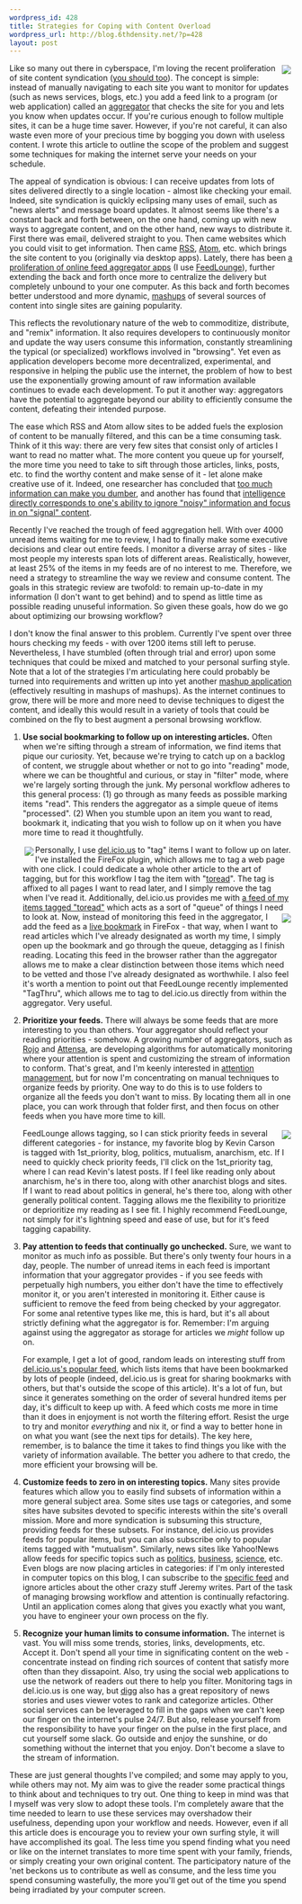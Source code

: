 ```yaml
--- 
wordpress_id: 428
title: Strategies for Coping with Content Overload
wordpress_url: http://blog.6thdensity.net/?p=428
layout: post
---
```

<img style="float:right;margin:3px;" src="http://randomnotes.weblogs.jp/maclalalaweblog/RSS.jpg"><p>Like so many out there in cyberspace, I'm loving the recent proliferation of site content syndication (<a href="http://blogcritics.org/archives/2006/03/05/165927.php">you should too</a>).  The concept is simple: instead of manually navigating to each site you want to monitor for updates (such as news services, blogs, etc.) you add a feed link to a program (or web application) called an <a href="http://en.wikipedia.org/wiki/Aggregator">aggregator</a> that checks the site for you and lets you know when updates occur.  If you're curious enough to follow multiple sites, it can be a huge time saver.  However, if you're not careful, it can also waste even more of your precious time by bogging you down with useless content.  I wrote this article to outline the scope of the problem and suggest some techniques for making the internet serve your needs on your schedule.<!--more--></p><p>The appeal of syndication is obvious: I can receive updates from lots of sites delivered directly to a single location - almost like checking your email.  Indeed, site syndication is quickly eclipsing many uses of email, such as "news alerts" and message board updates.  It almost seems like there's a constant back and forth between, on the one hand, coming up with new ways to aggregate content, and on the other hand, new ways to distribute it.  First there was email, delivered straight to you.  Then came websites which you could visit to get information.  Then came <a href="http://en.wikipedia.org/wiki/RSS_%28file_format%29">RSS</a>, <a href="http://en.wikipedia.org/wiki/Atom">Atom</a>, etc. which brings the site content to you (originally via desktop apps).  Lately, there has been <a href="http://www.techcrunch.com/2006/03/30/the-state-of-online-feed-readers/">a proliferation of online feed aggregator apps</a> (I use <a href="http://feedlounge.com">FeedLounge</a>), further extending the back and forth once more to centralize the delivery but completely unbound to your one computer.  As this back and forth becomes better understood and more dynamic, <a href="http://en.wikipedia.org/wiki/Mashup_(web_application_hybrid)">mashups</a> of several sources of content into single sites are gaining popularity.</p><p>This reflects the revolutionary nature of the web to commoditize, distribute, and "remix" information.  It also requires developers to continuously monitor and update the way users consume this information, constantly streamlining the typical (or specialized) workflows involved in "browsing".  Yet even as application developers become more decentralized, experimental, and responsive in helping the public use the internet, the problem of how to best use the exponentially growing amount of raw information available continues to evade each development.  To put it another way: aggregators have the potential to aggregate beyond our ability to efficiently consume the content, defeating their intended purpose.</p><p>The ease which RSS and Atom allow sites to be added fuels the explosion of content to be manually filtered, and this can be a time consuming task.  Think of it this way: there are very few sites that consist only of articles I want to read no matter what.  The more content you queue up for yourself, the more time you need to take to sift through those articles, links, posts, etc. to  find the worthy content and make sense of it - let alone make creative use of it.  Indeed, one researcher has concluded that <a href="http://news.com.com/Why%20cant%20you%20pay%20attention%20anymore/2008-1022_3-5637632.html">too much information can make you dumber</a>, and another has found that <a href="http://news-info.wustl.edu/News/2003/fluid.html">intelligence directly corresponds to one's ability to ignore "noisy" information and focus in on "signal" content</a>.</p><p>Recently I've reached the trough of feed aggregation hell.  With over 4000 unread items waiting for me to review, I had to finally make some executive decisions and clear out entire feeds.  I monitor a diverse array of sites - like most people my interests span lots of different areas.  Realistically, however, at least 25% of the items in my feeds are of no interest to me.  Therefore, we need a strategy to streamline the way we review and consume content.  The goals in this strategic review are twofold: to remain up-to-date in my information (I don't want to get behind) and to spend as little time as possible reading unuseful information.  So given these goals, how do we go about optimizing our browsing workflow?</p><p>I don't know the final answer to this problem.  Currently I've spent over three hours checking my feeds - with over 1200 items still left to peruse.  Nevertheless, I have stumbled (often through trial and error) upon some techniques that could be mixed and matched to your personal surfing style.  Note that a lot of the strategies I'm articulating here could probably be turned into requirements and written up into yet another <a href="http://en.wikipedia.org/wiki/Mashup_%28web_application_hybrid%29">mashup application</a> (effectively resulting in mashups of mashups).  As the internet continues to grow, there will be more and more need to devise techniques to digest the content, and ideally this would result in a variety of tools that could be combined on the fly to best augment a personal browsing workflow.</p><p><ol><li><p><b>Use social bookmarking to follow up on interesting articles.</b>  Often when we're sifting through a stream of information, we find items that pique our curiosity.  Yet, because we're trying to catch up on a backlog of content, we struggle about whether or not to go into "reading" mode, where we can be thoughtful and curious, or stay in "filter" mode, where we're largely sorting through the junk.  My personal workflow adheres to this general process: (1) go through as many feeds as possible marking items "read".  This renders the aggregator as a simple queue of items "processed".  (2) When you stumble upon an item you want to read, bookmark it, indicating that you wish to follow up on it when you have more time to read it thoughtfully.</p><p><img style="float:left;margin:3px" src="http://del.icio.us/static/img/delicious.42px.gif">Personally, I use <a href="http://del.icio.us">del.icio.us</a> to "tag" items I want to follow up on later.  I've installed the FireFox plugin, which allows me to tag a web page with one click.  I could dedicate a whole other article to the art of tagging, but for this workflow I tag the item with "<a href="http://del.icio.us/jeremy6d/toread">toread</a>".  The tag is affixed to all pages I want to read later, and I simply remove the tag when I've read it.  Additionally, del.icio.us provides me with <a href="http://del.icio.us/rss/jeremy6d/toread">a feed of my items tagged "toread"</a> which acts as a sort of "queue" of things I need to look at.  <img style="position: relative; vertical-align:bottom;float:right;margin:3px;" src="http://blog.6thdensity.net/pics/livebookmark.jpg">Now, instead of monitoring this feed in the aggregator, I add the feed as a <a href="http://wiki.mozilla.org/Places:Live_Bookmarks">live bookmark</a> in FireFox - that way, when I want to read articles which I've already designated as worth my time, I simply open up the bookmark and go through the queue, detagging as I finish reading.  Locating this feed in the browser rather than the aggregator allows me to make a clear distinction between those items which need to be vetted and those I've already designated as worthwhile.  I also feel it's worth a mention to point out that FeedLounge recently implemented "TagThru", which allows me to tag to del.icio.us directly from within the aggregator.  Very useful.</p></li><li><p><b>Prioritize your feeds.</b>  There will always be some feeds that are more interesting to you than others.  Your aggregator should reflect your reading priorities - somehow.  A growing number of aggregators, such as <a href="http://rojo.com">Rojo</a> and <a href="http://www.attensa.com">Attensa</a>, are developing algorithms for automatically monitoring where your attention is spent and customizing the stream of information to conform.  That's great, and I'm keenly interested in <a href="http://attentiontrust.org/">attention management</a>, but for now I'm concentrating on manual techniques to organize feeds by priority.  One way to do this is to use folders to organize all the feeds you don't want to miss.  By locating them all in one place, you can work through that folder first, and then focus on other feeds when you have more time to kill.</p><p><img src="http://www.alexking.org/blog/content/2005-06-08/feedlounge_screenshot.gif" style="float:right;margin:3px;">FeedLounge allows tagging, so I can stick priority feeds in several different categories - for instance, my favorite blog by Kevin Carson is tagged with 1st_priority, blog, politics, mutualism, anarchism, etc.   If I need to quickly check priority feeds, I'll click on the 1st_priority tag, where I can read Kevin's latest posts.  If I feel like reading only about anarchism, he's in there too, along with other anarchist blogs and sites.  If I want to read about politics in general, he's there too, along with other generally political content.  Tagging allows me the flexibility to prioritize or deprioritize my reading as I see fit.  I highly recommend FeedLounge, not simply for it's lightning speed and ease of use, but for it's feed tagging capability.</p></li><li><p><b>Pay attention to feeds that continually go unchecked.</b>  Sure, we want to monitor as much info as possible.  But there's only twenty four hours in a day, people.  The number of unread items in each feed is important information that your aggregator provides - if you see feeds with perpetually high numbers, you either don't have the time to effectively monitor it, or you aren't interested in monitoring it.  Either cause is sufficient to remove the feed from being checked by your aggregator.  For some anal retentive types like me, this is hard, but it's all about strictly defining what the aggregator is for.  Remember: I'm arguing against using the aggregator as storage for articles we <i>might</i> follow up on.</p><p>For example, I get a lot of good, random leads on interesting stuff from <a href="http://del.icio.us/rss/popular/">del.icio.us's popular feed</a>, which lists items that have been bookmarked by lots of people (indeed, del.icio.us is great for sharing bookmarks with others, but that's outside the scope of this article).  It's a lot of fun, but since it generates something on the order of several hundred items per day, it's difficult to keep up with.  A feed which costs me more in time than it does in enjoyment is not worth the filtering effort.  Resist the urge to try and monitor <i>everything</i> and nix it, or find a way to better hone in on what you want (see the next tips for details).  The key here, remember, is to balance the time it takes to find things you like with the variety of information available.  The better you adhere to that credo, the more efficient your browsing will be.</p></li><li><p><b>Customize feeds to zero in on interesting topics.</b>  Many sites provide features which allow you to easily find subsets of information within a more general subject area.  Some sites use tags or categories, and some sites have subsites devoted to specific interests within the site's overall mission.  More and more syndication is subsuming this structure, providing feeds for these subsets.  For instance, del.icio.us provides feeds for popular items, but you can also subscribe only to popular items tagged with "mutualism".  Similarly, news sites like Yahoo!News allow feeds for specific topics such as <a href="http://rss.news.yahoo.com/rss/politics">politics</a>, <a href="http://rss.news.yahoo.com/rss/business">business</a>, <a href="http://rss.news.yahoo.com/rss/science">science</a>, etc.  Even blogs are now placing articles in categories: if I'm only interested in computer topics on this blog, I can subscribe to the <a href="http://blog.6thdensity.net/?feed=rss2&cat=28">specific feed</a> and ignore articles about the other crazy stuff Jeremy writes.  Part of the task of managing browsing workflow and attention is continually refactoring.  Until an application comes along that gives you exactly what you want, you have to engineer your own process on the fly.</p></li><li><p><b>Recognize your human limits to consume information.</b> The internet is vast.  You will miss some trends, stories, links, developments, etc.  Accept it.  Don't spend all your time in significating content on the web - concentrate instead on finding rich sources of content that satisfy more often than they dissapoint.  Also, try using the social web applications to use the network of readers out there to help you filter.  Monitoring tags in del.icio.us is one way, but <a href="http://digg.com">digg</a> also has a great repository of news stories and uses viewer votes to rank and categorize articles.  Other social services can be leveraged to fill in the gaps when we can't keep our finger on the internet's pulse 24/7.  But also, release yourself from the responsibility to have your finger on the pulse in the first place, and cut yourself some slack.  Go outside and enjoy the sunshine, or do something without the internet that you enjoy.  Don't become a slave to the stream of information.</p></li></ol></p><p>These are just general thoughts I've compiled; and some may apply to you, while others may not.  My aim was to give the reader some practical things to think about and techniques to try out.  One thing to keep in mind was that I myself was very slow to adopt these tools.  I'm completely aware that the time needed to learn to use these services may overshadow their usefulness, depending upon your workflow and needs.  However, even if all this article does is encourage you to review your own surfing style, it will have accomplished its goal.  The less time you spend finding what you need or like on the internet translates to more time spent with your family, friends, or simply creating your own original content.  The participatory nature of the 'net beckons us to contribute as well as consume, and the less time you spend consuming wastefully, the more you'll get out of the time you spend being irradiated by your computer screen.</p>
